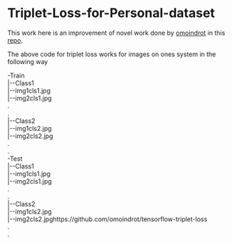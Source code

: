 # Triplet-Loss-for-Personal-dataset

This work here is an improvement of novel work done by [omoindrot](https://github.com/omoindrot) in this [repo](https://github.com/omoindrot/tensorflow-triplet-loss).

The above code for triplet loss works for images on ones system in the following way


   -Train<br />
      |--Class1<br />
           |--img1cls1.jpg<br />
           |--img2cls1.jpg<br />
           .<br />
           .<br />
      |--Class2<br />
           |--img1cls2.jpg<br />
           |--img2cls2.jpg<br />
           .<br />
           .<br />
   -Test<br />
      |--Class1<br />
           |--img1cls1.jpg<br />
           |--img2cls1.jpg<br />
           .<br />
           .<br />
      |--Class2<br />
           |--img1cls2.jpg<br />
           |--img2cls2.jpghttps://github.com/omoindrot/tensorflow-triplet-loss<br />
           .<br />
           .<br />
             

